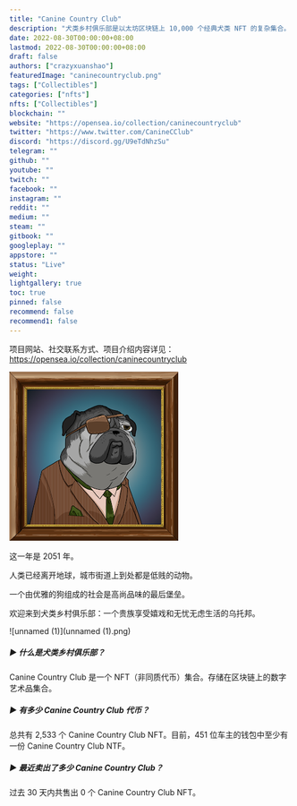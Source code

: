 ```yaml
---
title: "Canine Country Club"
description: "犬类乡村俱乐部是以太坊区块链上 10,000 个经典犬类 NFT 的复杂集合。"
date: 2022-08-30T00:00:00+08:00
lastmod: 2022-08-30T00:00:00+08:00
draft: false
authors: ["crazyxuanshao"]
featuredImage: "caninecountryclub.png"
tags: ["Collectibles"]
categories: ["nfts"]
nfts: ["Collectibles"]
blockchain: ""
website: "https://opensea.io/collection/caninecountryclub"
twitter: "https://www.twitter.com/CanineCClub"
discord: "https://discord.gg/U9eTdNhzSu"
telegram: ""
github: ""
youtube: ""
twitch: ""
facebook: ""
instagram: ""
reddit: ""
medium: ""
steam: ""
gitbook: ""
googleplay: ""
appstore: ""
status: "Live"
weight: 
lightgallery: true
toc: true
pinned: false
recommend: false
recommend1: false
---
```

项目网站、社交联系方式、项目介绍内容详见：https://opensea.io/collection/caninecountryclub

![unnamed](unnamed.png)

这一年是 2051 年。

人类已经离开地球，城市街道上到处都是低贱的动物。

一个由优雅的狗组成的社会是高尚品味的最后堡垒。

欢迎来到犬类乡村俱乐部：一个贵族享受嬉戏和无忧无虑生活的乌托邦。

![unnamed (1)](unnamed (1).png)

##### ▶ 什么是犬类乡村俱乐部？

Canine Country Club 是一个 NFT（非同质代币）集合。存储在区块链上的数字艺术品集合。

##### ▶ 有多少 Canine Country Club 代币？

总共有 2,533 个 Canine Country Club NFT。目前，451 位车主的钱包中至少有一份 Canine Country Club NTF。

##### ▶ 最近卖出了多少 Canine Country Club？

过去 30 天内共售出 0 个 Canine Country Club NFT。